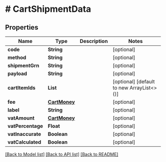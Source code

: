 # # CartShipmentData


## Properties 


Name | Type | Description | Notes
------------ | ------------- | ------------- | -------------
**code**| **String** |   | [optional]
**method**| **String** |   | [optional]
**shipmentGrn**| **String** |   | [optional]
**payload**| **String** |   | [optional]
**cartItemIds**| **List<String>** |   | [optional] [default to new ArrayList<>()]
**fee**| [**CartMoney**](CartMoney.md) |   | [optional]
**label**| **String** |   | [optional]
**vatAmount**| [**CartMoney**](CartMoney.md) |   | [optional]
**vatPercentage**| **Float** |   | [optional]
**vatInaccurate**| **Boolean** |   | [optional]
**vatCalculated**| **Boolean** |   | [optional]


[[Back to Model list]](../../README.md#models) [[Back to API list]](../../README.md#endpoints) [[Back to README]](../../README.md)

